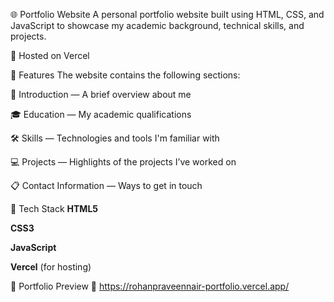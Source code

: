 🌐 Portfolio Website
A personal portfolio website built using HTML, CSS, and JavaScript to showcase my academic background, technical skills, and projects.

🚀 Hosted on Vercel

📑 Features
The website contains the following sections:

📖 Introduction — A brief overview about me

🎓 Education — My academic qualifications

🛠️ Skills — Technologies and tools I'm familiar with

💻 Projects — Highlights of the projects I’ve worked on

📋 Contact Information — Ways to get in touch

🌟 Tech Stack
**HTML5**

**CSS3**

**JavaScript**

**Vercel** (for hosting)

📌 Portfolio Preview
🔗 https://rohanpraveennair-portfolio.vercel.app/

